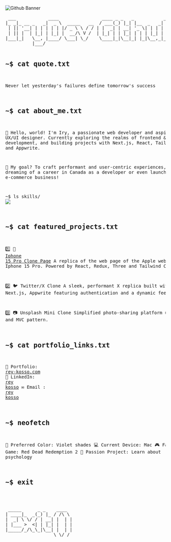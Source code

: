  <img src="https://github.com/user-attachments/assets/e73daceb-27ac-49cd-ad81-c6ea53d53f15" alt="Github Banner"/>
<pre>
 ___            ____                ____ _ _   _           _     
|_ _|_ __ _   _|  _ \  _____   __  / ___(_) |_| |__  _   _| |__  
 | || '__| | | | | | |/ _ \ \ / / | |  _| | __| '_ \| | | | '_ \ 
 | || |  | |_| | |_| |  __/\ V /  | |_| | | |_| | | | |_| | |_) |
|___|_|   \__, |____/ \___| \_/    \____|_|\__|_| |_|\__,_|_.__/ 
          |___/   

~$ cat quote.txt
 --
Never let yesterday's failures define tomorrow's success

~$ cat about_me.txt
 --
👋 Hello, world!
I'm Iry, a passionate web developer and aspiring UX/UI designer.
Currently exploring the realms of frontend & backend development, and
building projects with Next.js, React, Tailwind CSS, and Appwrite.

🌟 My goal? To craft performant and user-centric experiences, while dreaming
of a career in Canada as a developer or even launching my own e-commerce business!

~$ ls skills/
 <img src="https://skills-icons.vercel.app/api/icons?i=html,css,sass,tailwind,js,ts,react,reactnative,nextjs,zustand,nodejs,express,python,fastapi,prisma,appwrite,supabase,postgres,mysql,git,docker&theme=light&perline=10" />


~$ cat featured_projects.txt
 --
1️⃣ 📱 <a target="_blank" rel=me href="https://apple-iphone-15-pro-website.vercel.app/">Iphone 15 Pro Clone Page</a>
A replica of the web page of the Apple website for Iphone 15 Pro. Powered by React, Redux, Three and Tailwind CSS.

2️⃣ 🐦 Twitter/X Clone
A sleek, performant X replica built with Next.js, Appwrite
featuring authentication and a dynamic feed.

3️⃣ 📷 Unsplash Mini Clone
Simplified photo-sharing platform using PHP and MVC pattern.

~$ cat portfolio_links.txt
 --
📂 Portfolio: <a target="_blank" rel=me href="https://rey-kosso.com">rey-kosso.com</a>
🔗 LinkedIn: <a target="_blank" rel=me href="https://www.linkedin.com/in/rey-kosso/">rey kosso</a>
✉️ Email : <a target="_blank" rel=me href="mailto:ryvernet@outlook.fr">rey kosso</a>

~$ neofetch
 --
🎨 Preferred Color: Violet shades
💻 Current Device: Mac
🎮 Favorite Game: Red Dead Redemption 2
🌸 Passion Project: Learn about psychology

~$ exit
 --

 <pre>
 _____      _ _    ____  
| ____|_  _(_) |_ / /\ \ 
|  _| \ \/ / | __| |  | |
| |___ >  <| | |_| |  | |
|_____/_/\_\_|\__| |  | |
                  \_\/_/ 
</pre>

</pre>

